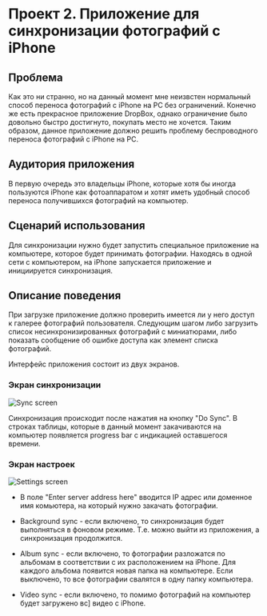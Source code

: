 Проект 2. Приложение для синхронизации фотографий с iPhone
=============

Проблема
-------------
Как это ни странно, но на данный момент мне неизвстен нормальный способ переноса фотографий с iPhone на PC без ограничений. Конечно же есть прекрасное приложение DropBox, однако ограничение было довольно быстро достигнуто, покупать место не хочется. Таким образом, данное приложение должно решить проблему беспроводного переноса фотографий с iPhone на PC.

Аудитория приложения
-------------
В первую очередь это владельцы iPhone, которые хотя бы иногда пользуются iPhone как фотоаппаратом и хотят иметь удобный способ переноса получившихся фотографий на компьютер.

Сценарий использования
-------------
Для синхронизации нужно будет запустить специальное приложение на компьютере, которое будет принимать фотографии. Находясь в одной сети с компьютером, на iPhone запускается приложение и инициируется синхронизация.

Описание поведения
-------------
При загрузке приложение должно проверить имеется ли у него доступ к галерее фотографий пользователя. Следующим шагом либо загрузить список несинхронизированных фотографий с миниатюрами, либо показать сообщение об ошибке доступа как элемент списка фотографий.

Интерфейс приложения состоит из двух экранов.

### Экран синхронизации

![Sync screen](https://raw.github.com/vitalidze/osx-project-2/master/sync-screen.png)

Синхронизация происходит после нажатия на кнопку "Do Sync". В строках таблицы, которые в данный момент закачиваются на компьютер появляется progress bar с индикацией оставшегося времени.

### Экран настроек

![Settings screen](https://raw.github.com/vitalidze/osx-project-2/master/settings-screen.png)

* В поле "Enter server address here" вводится IP адрес или доменное имя комьютера, на который нужно закачать фотографии.

* Background sync - если включено, то синхронизация будет выполняться в фоновом режиме. Т.е. можно выйти из приложения, а синхронизация продолжится.

* Album sync - если включено, то фотографии разложатся по альбомам в соответствии с их расположением на iPhone. Для каждого альбома появится новая папка на компьютере. Если выключено, то все фотографии свалятся в одну папку компьютера.

* Video sync - если включено, то помимо фотографий на компьютер будет загружено вс] видео с iPhone.